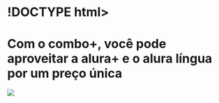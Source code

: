 # !DOCTYPE html>
<html>

  <head>
    <title>Alura Plus</title>
    <meta charset="UTF-8">
    <meta name="viewport" content="width=device-width, initial-scale=1">
    <link rel="stylesheet" href="style.css">
</head>  

  <body>
    <seletion class="container principal">
        <h1>Com o combo+, você pode aproveitar a alura+ e o alura língua por um preço única</h1>
        <img src="img"
    </seletion>
  </body>
</html>

